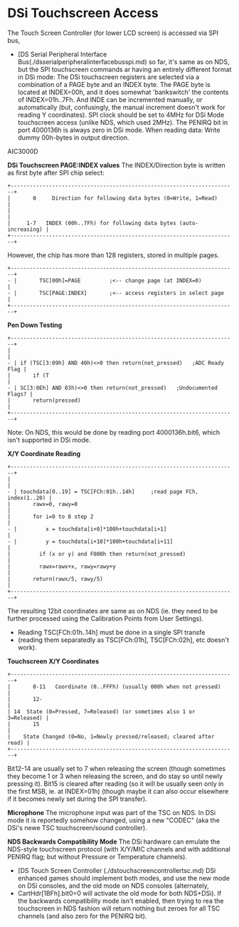 # DSi Touchscreen Access


The Touch Screen Controller (for lower LCD screen) is accessed via SPI
bus,
- [DS Serial Peripheral Interface Bus(./dsserialperipheralinterfacebusspi.md)
so far, it\'s same as on NDS, but the SPI touchscreen commands ar
having an entirely different format in DSi mode:
The DSi touchscreen registers are selected via a combination of a PAGE
byte and an INDEX byte. The PAGE byte is located at INDEX=00h, and it
does somewhat \'bankswitch\' the contents of INDEX=01h..7Fh. And INDE
can be incremented manually, or automatically (but, confusingly, the
manual increment doesn\'t work for reading Y coordinates).
SPI clock should be set to 4MHz for DSi Mode touchscreen access (unlike
NDS, which used 2MHz). The PENIRQ bit in port 4000136h is always zero in
DSi mode.
When reading data: Write dummy 00h-bytes in output direction.

AIC3000D

**DSi Touchscreen PAGE:INDEX values**
The INDEX/Direction byte is written as first byte after SPI chip
select:

```
+-----------------------------------------------------------------------+
|       0     Direction for following data bytes (0=Write, 1=Read)      |
|                                                                       |
|     1-7   INDEX (00h..7Fh) for following data bytes (auto-increasing) |
+-----------------------------------------------------------------------+
```

However, the chip has more than 128 registers, stored in multiple
pages.

```
+-----------------------------------------------------------------------+
- |       TSC[00h]=PAGE         ;<-- change page (at INDEX=0)             |
- |       TSC[PAGE:INDEX]       ;<-- access registers in select page      |
+-----------------------------------------------------------------------+
```


**Pen Down Testing**

```
+-----------------------------------------------------------------------+
|                                                                       |
- | if (TSC[3:09h] AND 40h)<>0 then return(not_pressed)   ;ADC Ready Flag |
|       if (T                                                           |
- | SC[3:0Eh] AND 03h)<>0 then return(not_pressed)   ;Undocumented Flags? |
|       return(pressed)                                                 |
+-----------------------------------------------------------------------+
```

Note: On NDS, this would be done by reading port 4000136h.bit6, which
isn\'t supported in DSi mode.

**X/Y Coordinate Reading**

```
+-----------------------------------------------------------------------+
|                                                                       |
- | touchdata[0..19] = TSC[FCh:01h..14h]     ;read page FCh, index(1..20) |
|       rawx=0, rawy=0                                                  |
|       for i=0 to 8 step 2                                             |
- |         x = touchdata[i+0]*100h+touchdata[i+1]                        |
- |         y = touchdata[i+10]*100h+touchdata[i+11]                      |
|         if (x or y) and F000h then return(not_pressed)                |
|         rawx=rawx+x, rawy=rawy+y                                      |
|       return(rawx/5, rawy/5)                                          |
+-----------------------------------------------------------------------+
```

The resulting 12bit coordinates are same as on NDS (ie. they need to be
further processed using the Calibration Points from User Settings).
- Reading TSC\[FCh:01h..14h\] must be done in a single SPI transfe
- (reading them separatedly as TSC\[FCh:01h\], TSC\[FCh:02h\], etc
doesn\'t work).

**Touchscreen X/Y Coordinates**

```
+-----------------------------------------------------------------------+
|       0-11   Coordinate (0..FFFh) (usually 000h when not pressed)     |
|       12-                                                             |
| 14  State (0=Pressed, 7=Released) (or sometimes also 1 or 3=Released) |
|       15                                                              |
|    State Changed (0=No, 1=Newly pressed/released; cleared after read) |
+-----------------------------------------------------------------------+
```

Bit12-14 are usually set to 7 when releasing the screen (though
sometimes they become 1 or 3 when releasing the screen, and do stay so
until newly pressing it).
Bit15 is cleared after reading (so it will be usually seen only in the
first MSB, ie. at INDEX=01h) (though maybe it can also occur elsewhere
if it becomes newly set during the SPI transfer).

**Microphone**
The microphone input was part of the TSC on NDS. In DSi mode it is
reportedly somehow changed, using a new \"CODEC\" (aka the DSi\'s newe
TSC touchscreen/sound controller).

**NDS Backwards Compatibility Mode**
The DSi hardware can emulate the NDS-style touchscreen protocol (with
X/Y/MIC channels and with additional PENIRQ flag; but without Pressure
or Temperature channels).
- [DS Touch Screen Controller (./dstouchscreencontrollertsc.md)
DSi enhanced games should implement both modes, and use the new mode on
DSi consoles, and the old mode on NDS consoles (alternately,
- CartHdr\[1BFh\].bit0=0 will activate the old mode for both NDS+DSi).
If the backwards compatibility mode isn\'t enabled, then trying to rea
the touchscreen in NDS fashion will return nothing but zeroes for all
TSC channels (and also zero for the PENIRQ bit).



